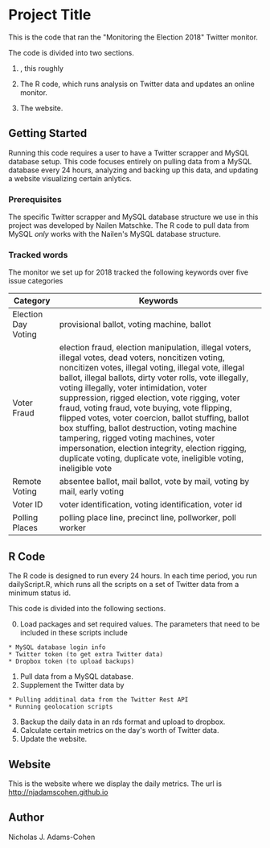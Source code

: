 # Project Title

This is the code that ran the "Monitoring the Election 2018" Twitter monitor.

The code is divided into two sections.
1. , this roughly 


1. The R code, which runs analysis on Twitter data and updates an online monitor.

2. The website.



## Getting Started

Running this code requires a user to have a Twitter scrapper and MySQL database setup. This code focuses entirely on pulling data from a MySQL database every 24 hours, analyzing and backing up this data, and updating a website visualizing certain anlytics.


### Prerequisites

The specific Twitter scrapper and MySQL database structure we use in this project was developed by Nailen Matschke. The R code to pull data from MySQL *only* works with the Nailen's MySQL database structure.

### Tracked words

The monitor we set up for 2018 tracked the following keywords over five issue categories

| Category            | Keywords                                                                                                                                                                                                                                                                                                                                                                                                                                                                                                                                                                                                                                                    |
|---------------------|-------------------------------------------------------------------------------------------------------------------------------------------------------------------------------------------------------------------------------------------------------------------------------------------------------------------------------------------------------------------------------------------------------------------------------------------------------------------------------------------------------------------------------------------------------------------------------------------------------------------------------------------------------------|
| Election Day Voting | provisional ballot, voting machine, ballot                                                                                                                                                                                                                                                                                                                                                                                                                                                                                                                                                                                                                  |
| Voter Fraud         | election fraud, election manipulation, illegal voters, illegal votes,  dead voters, noncitizen voting, noncitizen votes, illegal voting,  illegal vote, illegal ballot, illegal ballots, dirty voter rolls, vote illegally,  voting illegally, voter intimidation, voter suppression, rigged election,  vote rigging, voter fraud, voting fraud, vote buying, vote flipping,  flipped votes, voter coercion, ballot stuffing, ballot box stuffing,  ballot destruction, voting machine tampering, rigged voting machines,  voter impersonation, election integrity, election rigging, duplicate voting,  duplicate vote, ineligible voting, ineligible vote |
| Remote Voting       | absentee ballot, mail ballot, vote by mail, voting by mail, early voting                                                                                                                                                                                                                                                                                                                                                                                                                                                                                                                                                                                    |
| Voter ID            | voter identification, voting identification, voter id                                                                                                                                                                                                                                                                                                                                                                                                                                                                                                                                                                                                       |
| Polling Places      | polling place line, precinct line, pollworker, poll worker      

## R Code

The R code is designed to run every 24 hours. In each time period, you run dailyScript.R, which runs all the scripts on a set of Twitter data from a minimum status id.

This code is divided into the following sections.

0. Load packages and set required values. The parameters that need to be included in these scripts include
```
* MySQL database login info
* Twitter token (to get extra Twitter data)
* Dropbox token (to upload backups)
```
1. Pull data from a MySQL database.
2. Supplement the Twitter data by
```
* Pulling additinal data from the Twitter Rest API
* Running geolocation scripts
```
3. Backup the daily data in an rds format and upload to dropbox.
4. Calculate certain metrics on the day's worth of Twitter data.
5. Update the website.

## Website

This is the website where we display the daily metrics. The url is http://njadamscohen.github.io

## Author
Nicholas J. Adams-Cohen
